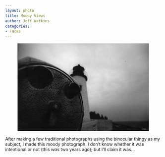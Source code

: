 ```yaml
---
layout: photo
title: Moody Views
author: Jeff Watkins
categories:
- Faces
---
```


<figure><img class="photo" src="/photos/8004-14.jpg"></figure>

After making a few traditional photographs using the binocular thingy as my
subject, I made this moody photograph. I don’t know whether it was intentional
or not (this _was_ two years ago); but I’ll claim it was…

